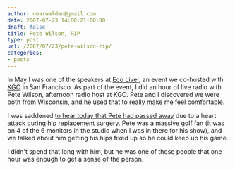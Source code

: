 ```yaml
---
author: nearwalden@gmail.com
date: 2007-07-23 14:00:21+00:00
draft: false
title: Pete Wilson, RIP
type: post
url: /2007/07/23/pete-wilson-rip/
categories:
- posts
---
```


In May I was one of the speakers at [Eco Live!](http://rope.kgoam810.com/green/green.html), an event we co-hosted with [KGO](http://abclocal.go.com/kgo/front) in San Francisco.  As part of the event, I did an hour of live radio with Pete Wilson, afternoon radio host at KGO.  Pete and I discovered we were both from Wisconsin, and he used that to really make me feel comfortable.





I was saddened [to hear today that Pete had passed away](http://abclocal.go.com/kgo/story?section=local&id=5499319) due to a heart attack during hip replacement surgery. Pete was a massive golf fan (it was on 4 of the 6 monitors in the studio when I was in there for his show), and we talked about him getting his hips fixed up so he could keep up his game.





I didn't spend that long with him, but he was one of those people that one hour was enough to get a sense of the person.




